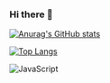 ### Hi there 👋

[![Anurag's GitHub stats](https://github-readme-stats.vercel.app/api?username=Juliuuss)](https://github.com/anuraghazra/github-readme-stats)

[![Top Langs](https://github-readme-stats.vercel.app/api/top-langs/?username=Juliuuss&layout=compact)](https://github.com/anuraghazra/github-readme-stats)

![JavaScript](https://img.shields.io/badge/HTML-239120?style=for-the-badge&logo=html5&logoColor=white)
<!--
**Juliuuss/Juliuuss** is a ✨ _special_ ✨ repository because its `README.md` (this file) appears on your GitHub profile.

Here are some ideas to get you started:

- 🔭 I’m currently working on ...
- 🌱 I’m currently learning ...
- 👯 I’m looking to collaborate on ...
- 🤔 I’m looking for help with ...
- 💬 Ask me about ...
- 📫 How to reach me: ...
- 😄 Pronouns: ...
- ⚡ Fun fact: ...
-->
